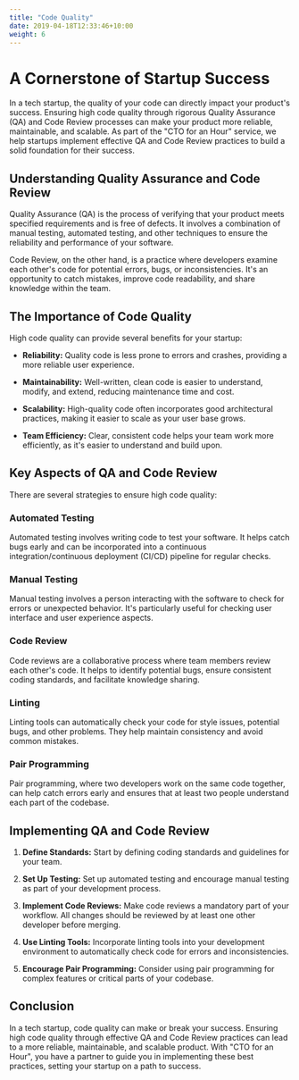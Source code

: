 ```yaml
---
title: "Code Quality"
date: 2019-04-18T12:33:46+10:00
weight: 6
---
```


# A Cornerstone of Startup Success

In a tech startup, the quality of your code can directly impact your product's success. Ensuring high code quality through rigorous Quality Assurance (QA) and Code Review processes can make your product more reliable, maintainable, and scalable. As part of the "CTO for an Hour" service, we help startups implement effective QA and Code Review practices to build a solid foundation for their success.

## Understanding Quality Assurance and Code Review

Quality Assurance (QA) is the process of verifying that your product meets specified requirements and is free of defects. It involves a combination of manual testing, automated testing, and other techniques to ensure the reliability and performance of your software.

Code Review, on the other hand, is a practice where developers examine each other's code for potential errors, bugs, or inconsistencies. It's an opportunity to catch mistakes, improve code readability, and share knowledge within the team.

## The Importance of Code Quality

High code quality can provide several benefits for your startup:

- **Reliability:** Quality code is less prone to errors and crashes, providing a more reliable user experience.

- **Maintainability:** Well-written, clean code is easier to understand, modify, and extend, reducing maintenance time and cost.

- **Scalability:** High-quality code often incorporates good architectural practices, making it easier to scale as your user base grows.

- **Team Efficiency:** Clear, consistent code helps your team work more efficiently, as it's easier to understand and build upon.

## Key Aspects of QA and Code Review

There are several strategies to ensure high code quality:

### Automated Testing

Automated testing involves writing code to test your software. It helps catch bugs early and can be incorporated into a continuous integration/continuous deployment (CI/CD) pipeline for regular checks.

### Manual Testing

Manual testing involves a person interacting with the software to check for errors or unexpected behavior. It's particularly useful for checking user interface and user experience aspects.

### Code Review

Code reviews are a collaborative process where team members review each other's code. It helps to identify potential bugs, ensure consistent coding standards, and facilitate knowledge sharing.

### Linting

Linting tools can automatically check your code for style issues, potential bugs, and other problems. They help maintain consistency and avoid common mistakes.

### Pair Programming

Pair programming, where two developers work on the same code together, can help catch errors early and ensures that at least two people understand each part of the codebase.

## Implementing QA and Code Review

1. **Define Standards:** Start by defining coding standards and guidelines for your team. 

2. **Set Up Testing:** Set up automated testing and encourage manual testing as part of your development process.

3. **Implement Code Reviews:** Make code reviews a mandatory part of your workflow. All changes should be reviewed by at least one other developer before merging.

4. **Use Linting Tools:** Incorporate linting tools into your development environment to automatically check code for errors and inconsistencies.

5. **Encourage Pair Programming:** Consider using pair programming for complex features or critical parts of your codebase.

## Conclusion

In a tech startup, code quality can make or break your success. Ensuring high code quality through effective QA and Code Review practices can lead to a more reliable, maintainable, and scalable product. With "CTO for an Hour", you have a partner to guide you in implementing these best practices, setting your startup on a path to success.
